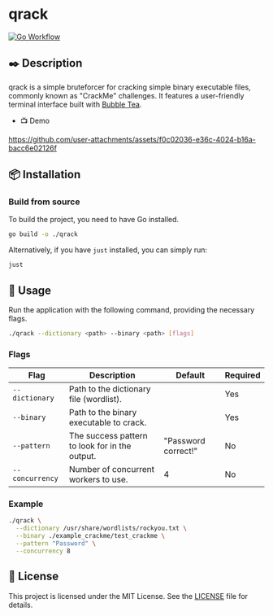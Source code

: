 # qrack

[![Go Workflow](https://github.com/qrxnz/qrack/actions/workflows/go.yml/badge.svg)](https://github.com/qrxnz/qrack/actions/workflows/go.yml)

## ✒️ Description

qrack is a simple bruteforcer for cracking simple binary executable files, commonly known as "CrackMe" challenges. It features a user-friendly terminal interface built with [Bubble Tea](https://github.com/charmbracelet/bubbletea).

- 📺 Demo

https://github.com/user-attachments/assets/f0c02036-e36c-4024-b16a-bacc6e02126f

## 📦 Installation

### Build from source

To build the project, you need to have Go installed.

```sh
go build -o ./qrack
```

Alternatively, if you have `just` installed, you can simply run:

```sh
just
```

## 📖 Usage

Run the application with the following command, providing the necessary flags.

```sh
./qrack --dictionary <path> --binary <path> [flags]
```

### Flags

| Flag | Description | Default | Required |
| --------------- | ----------------------------------------------- | --------------------- | -------- |
| `--dictionary` | Path to the dictionary file (wordlist). | | Yes |
| `--binary` | Path to the binary executable to crack. | | Yes |
| `--pattern` | The success pattern to look for in the output. | "Password correct!" | No |
| `--concurrency` | Number of concurrent workers to use. | 4 | No |

### Example

```sh
./qrack \
  --dictionary /usr/share/wordlists/rockyou.txt \
  --binary ./example_crackme/test_crackme \
  --pattern "Password" \
  --concurrency 8
```

## 📜 License

This project is licensed under the MIT License. See the [LICENSE](LICENSE) file for details.
